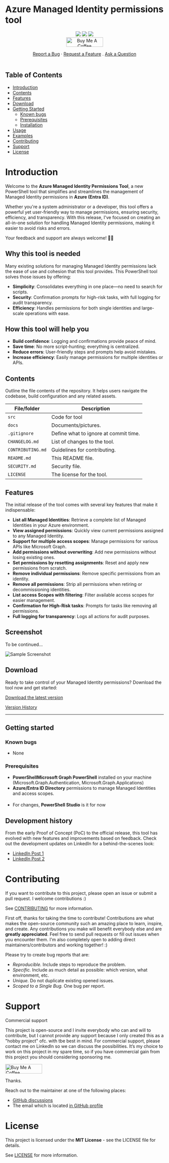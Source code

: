 # Azure Managed Identity permissions tool

<p align="center">
  <a href="https://github.com/michaelmsonne/ManagedIdentityPermissionManager"><img src="https://img.shields.io/github/languages/top/michaelmsonne/ManagedIdentityPermissionManager.svg"></a>
  <a href="https://github.com/michaelmsonne/ManagedIdentityPermissionManager"><img src="https://img.shields.io/github/languages/code-size/michaelmsonne/ManagedIdentityPermissionManager.svg"></a>
  <a href="https://github.com/michaelmsonne/ManagedIdentityPermissionManager"><img src="https://img.shields.io/github/downloads/michaelmsonne/ManagedIdentityPermissionManager/total.svg"></a><br>
  <a href="https://www.buymeacoffee.com/sonnes" target="_blank"><img src="https://cdn.buymeacoffee.com/buttons/v2/default-yellow.png" alt="Buy Me A Coffee" style="height: 30px !important;width: 117px !important;"></a>
</p>

<div align="center">
  <a href="https://github.com/michaelmsonne/ManagedIdentityPermissionManager/issues/new?assignees=&labels=bug&template=01_BUG_REPORT.md&title=bug%3A+">Report a Bug</a>
  ·
  <a href="https://github.com/michaelmsonne/ManagedIdentityPermissionManager/issues/new?assignees=&labels=enhancement&template=02_FEATURE_REQUEST.md&title=feat%3A+">Request a Feature</a>
  .
  <a href="https://github.com/michaelmsonne/ManagedIdentityPermissionManager/discussions">Ask a Question</a>
</div>

<div align="center">
<br />

</div>

## Table of Contents
- [Introduction](#introduction)
- [Contents](#contents)
- [Features](#features)
- [Download](#download)
- [Getting Started](#getting-started)
  - [Known bugs](#known-bugs)
  - [Prerequisites](#prerequisites)
  - [Installation](#installation)
- [Usage](#usage)
- [Examples](#examples)
- [Contributing](#contributing)
- [Support](#support)
- [License](#license)

# Introduction
Welcome to the **Azure Managed Identity Permissions Tool**, a new PowerShell tool that simplifies and streamlines the management of Managed Identity permissions in **Azure (Entra ID)**.

Whether you're a system administrator or a developer, this tool offers a powerful yet user-friendly way to manage permissions, ensuring security, efficiency, and transparency. With this release, I've focused on creating an all-in-one solution for handling Managed Identity permissions, making it easier to avoid risks and errors.  

Your feedback and support are always welcome! 🤩🤘

## Why this tool is needed
Many existing solutions for managing Managed Identity permissions lack the ease of use and cohesion that this tool provides. This PowerShell tool solves those issues by offering:

- **Simplicity**: Consolidates everything in one place—no need to search for scripts.
- **Security**: Confirmation prompts for high-risk tasks, with full logging for audit transparency.
- **Efficiency**: Handles permissions for both single identities and large-scale operations with ease.

## How this tool will help you
- **Build confidence**: Logging and confirmations provide peace of mind.
- **Save time**: No more script-hunting; everything is centralized.
- **Reduce errors**: User-friendly steps and prompts help avoid mistakes.
- **Increase efficiency**: Easily manage permissions for multiple identities or APIs.

## Contents

Outline the file contents of the repository. It helps users navigate the codebase, build configuration and any related assets.

| File/folder                  | Description                                 |
|------------------------------|---------------------------------------------|
| `src`                        | Code for tool                               |
| `docs`                       | Documents/pictures.                         |
| `.gitignore`                 | Define what to ignore at commit time.       |
| `CHANGELOG.md`               | List of changes to the tool.                |
| `CONTRIBUTING.md`            | Guidelines for contributing.                |
| `README.md`                  | This README file.                           |
| `SECURITY.md`                | Security file.                              |
| `LICENSE`                    | The license for the tool.                   |

## Features
The initial release of the tool comes with several key features that make it indispensable:

- **List all Managed Identities**: Retrieve a complete list of Managed Identities in your Azure environment.
- **View assigned permissions**: Quickly view current permissions assigned to any Managed Identity.
- **Support for multiple access scopes**: Manage permissions for various APIs like Microsoft Graph.
- **Add permissions without overwriting**: Add new permissions without losing existing ones.
- **Set permissions by resetting assignments**: Reset and apply new permissions from scratch.
- **Remove individual permissions**: Remove specific permissions from an identity.
- **Remove all permissions**: Strip all permissions when retiring or decommissioning identities.
- **List access Scopes with filtering**: Filter available access scopes for easier management.
- **Confirmation for High-Risk tasks**: Prompts for tasks like removing all permissions.
- **Full logging for transparency**: Logs all actions for audit purposes.

## Screenshot

To be continued...

![Sample Screenshot](./docs/Managed%20Identity%20Permission%20Manager.png)

## Download
Ready to take control of your Managed Identity permissions? Download the tool now and get started:

[Download the latest version](../../releases/latest)

[Version History](CHANGELOG.md)

---

## Getting started

### Known bugs
- None

### Prerequisites
- **PowerShellMicrosoft Graph PowerShell** installed on your machine (Microsoft.Graph.Authentication, Microsoft.Graph.Applications)
- **Azure/Entra ID Directory** permissions to manage Managed Identities and access scopes.

####
- For changes, **PowerShell Studio** is it for now

## Development history
From the early Proof of Concept (PoC) to the official release, this tool has evolved with new features and improvements based on feedback. Check out the development updates on LinkedIn for a behind-the-scenes look:

- [LinkedIn Post 1](https://www.linkedin.com/feed/update/urn:li:activity:7253164999236329472/)
- [LinkedIn Post 2](https://www.linkedin.com/feed/update/urn:li:activity:7254182659118030848/)

# Contributing
If you want to contribute to this project, please open an issue or submit a pull request. I welcome contributions :)

See [CONTRIBUTING](CONTRIBUTING) for more information.

First off, thanks for taking the time to contribute! Contributions are what makes the open-source community such an amazing place to learn, inspire, and create. Any contributions you make will benefit everybody else and are **greatly appreciated**.
Feel free to send pull requests or fill out issues when you encounter them. I'm also completely open to adding direct maintainers/contributors and working together! :)

Please try to create bug reports that are:

- _Reproducible._ Include steps to reproduce the problem.
- _Specific._ Include as much detail as possible: which version, what environment, etc.
- _Unique._ Do not duplicate existing opened issues.
- _Scoped to a Single Bug._ One bug per report.

# Support

Commercial support

This project is open-source and I invite everybody who can and will to contribute, but I cannot provide any support because I only created this as a "hobby project" ofc. with tbe best in mind. For commercial support, please contact me on LinkedIn so we can discuss the possibilities. It’s my choice to work on this project in my spare time, so if you have commercial gain from this project you should considering sponsoring me.

<a href="https://www.buymeacoffee.com/sonnes" target="_blank"><img src="https://cdn.buymeacoffee.com/buttons/v2/default-yellow.png" alt="Buy Me A Coffee" style="height: 30px !important;width: 117px !important;"></a>

Thanks.

Reach out to the maintainer at one of the following places:

- [GitHub discussions](https://github.com/michaelmsonne/ManagedIdentityPermissionManager/discussions)
- The email which is located [in GitHub profile](https://github.com/michaelmsonne)

# License
This project is licensed under the **MIT License** - see the LICENSE file for details.

See [LICENSE](LICENSE) for more information.